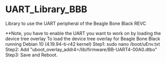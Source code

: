 # UART_Library_BBB
Library to use the UART peripheral of the Beagle Bone Black REVC

**Note, you have to enable the UART you want to work on by loading the device tree overlay 
To load the device tree overlay for Beagle Bone Black running Debian 10 (4.19.94-ti-r42 kernel) 
Step1: sudo nano /boot/uEnv.txt 
Step2: Add "uboot_overlay_addr4=/lib/firmware/BB-UART4-00A0.dtbo"  
Step3: Save and Reboot. 
